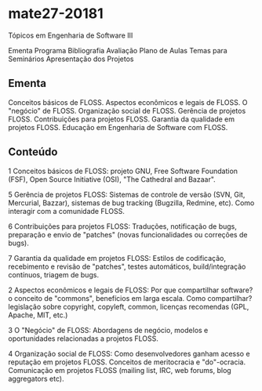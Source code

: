 # mate27-20181
Tópicos em Engenharia de Software III

Ementa
Programa
Bibliografia
Avaliação
Plano de Aulas
Temas para Seminários 
Apresentação dos Projetos

## Ementa

Conceitos básicos de FLOSS. Aspectos econômicos e legais de FLOSS. O "negócio" de FLOSS. Organização social de FLOSS. Gerência de projetos FLOSS. Contribuições para projetos FLOSS. Garantia da qualidade em projetos FLOSS. Educação em Engenharia de Software com FLOSS.

## Conteúdo

   1 Conceitos básicos de FLOSS: projeto GNU, Free Software Foundation (FSF), Open Source Initiative (OSI), 
"The Cathedral and Bazaar". 

   5 Gerência de projetos FLOSS: Sistemas de controle de versão (SVN, Git, Mercurial, Bazzar), sistemas de bug tracking (Bugzilla, Redmine, etc). Como interagir com a comunidade FLOSS.
   
   6 Contribuições para projetos FLOSS: Traduções, notificação de bugs, preparação e envio de "patches" (novas funcionalidades ou correções de bugs).

   7 Garantia da qualidade em projetos FLOSS: Estilos de codificação, recebimento e revisão de "patches", testes automáticos, build/integração contínuos, triagem de bugs.

   2 Aspectos econômicos e legais de FLOSS: Por que compartilhar software? o conceito de "commons", benefícios em larga escala. 
Como compartilhar? legislação sobre copyright, copyleft, common, licenças recomendas (GPL, Apache, MIT, etc.)

   3 O "Negócio" de FLOSS: Abordagens de negócio, modelos e oportunidades relacionadas a projetos FLOSS.

   4 Organização social de FLOSS: Como desenvolvedores ganham acesso e reputação em projetos FLOSS. Conceitos de meritocracia e "do"-ocracia. Comunicação em projetos FLOSS (mailing list, IRC, web forums, blog aggregators etc).
